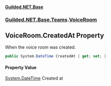 
#### [Guilded.NET.Base](index 'index')
### [Guilded.NET.Base.Teams](index#Guilded_NET_Base_Teams 'Guilded.NET.Base.Teams').[VoiceRoom](VoiceRoom 'Guilded.NET.Base.Teams.VoiceRoom')
## VoiceRoom.CreatedAt Property
When the voice room was created.  
```csharp
public System.DateTime CreatedAt { get; set; }
```

#### Property Value
[System.DateTime](https://docs.microsoft.com/en-us/dotnet/api/System.DateTime 'System.DateTime')
Created at
